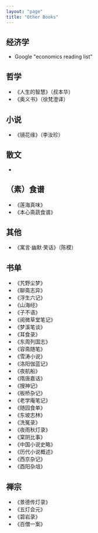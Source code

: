 ```yaml
---
layout: "page"
title: "Other Books"
---
```

## 经济学  
- Google "economics reading list"  

## 哲学
- 《人生的智慧》（叔本华）
- 《奥义书》（徐梵澄译）

## 小说
- 《镜花缘》（李汝珍）  

## 散文
- 

## （素）食谱
- 《莲海真味》
- 《本心斋蔬食谱》

## 其他
- 《寓言·幽默·笑话》（陈模）

## 书单
- 《艽野尘梦》  
- 《聊斋志异》  
- 《浮生六记》  
- 《山海经》  
- 《子不语》 
- 《阅微草堂笔记》  
- 《梦溪笔谈》  
- 《耳食录》 
- 《东周列国志》  
- 《容斋随笔》  
- 《雪涛小说》 
- 《洛阳伽蓝记》  
- 《夜航船》  
- 《隋唐嘉话》  
- 《搜神记》  
- 《板桥杂记》 
- 《老学庵笔记》 
- 《随园食单》  
- 《东坡志林》  
- 《洗冤录》  
- 《夜雨秋灯录》 
- 《棠阴比事》  
- 《中国小说史略》  
- 《历代小说概述》  
- 《西京杂记》  
- 《酉阳杂俎》  

## 禅宗
- 《景德传灯录》  
- 《五灯会元》  
- 《碧岩录》  
- 《百僧一案》  
